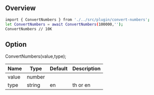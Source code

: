 ## Overview

```bash
import { ConvertNumbers } from './../src/plugin/convert-numbers';
let ConvertNumbers = await ConvertNumbers(100000,'');
ConvertNumbers // 10K
```

## Option

ConvertNumbers(value,type);

| Name  | Type   | Default | Description |
| ----- | ------ | ------- | ----------- |
| value | number |
| type  | string | en      | th or en    |
